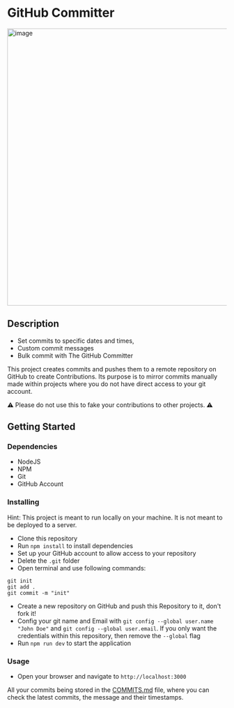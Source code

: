 # GitHub Committer

<img width="635" alt="image" src="https://github.com/Satttoshi/github-comitter/assets/109807794/91741062-8e4d-4c45-a13c-803aeb49cba0">

## Description

- Set commits to specific dates and times, 
- Custom commit messages
- Bulk commit with The GitHub Committer

This project creates commits and pushes them to a remote repository on GitHub to create Contributions.
Its purpose is to mirror commits manually made within projects where you do not have direct access to your git account.

⚠️ Please do not use this to fake your contributions to other projects. ⚠️

## Getting Started

### Dependencies

* NodeJS
* NPM
* Git
* GitHub Account

### Installing

Hint: This project is meant to run locally on your machine. It is not meant to be deployed to a server.

* Clone this repository
* Run `npm install` to install dependencies
* Set up your GitHub account to allow access to your repository
* Delete the `.git` folder
* Open terminal and use following commands: 
```
git init
git add .
git commit -m "init"
```
* Create a new repository on GitHub and push this Repository to it, don't fork it!
* Config your git name and Email with
`git config --global user.name "John Doe"` and `git config --global user.email`.
If you only want the credentials within this repository, then remove the `--global` flag
* Run `npm run dev` to start the application

### Usage

* Open your browser and navigate to `http://localhost:3000`

All your commits being stored in the [COMMITS.md](src/commits/COMMITS.md) file,
where you can check the latest commits, the message and their timestamps.
